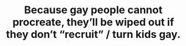 ---
layout: myth
type: Myth
title: Because gay people cannot procreate, they’ll be wiped out if they don’t “recruit” / turn kids gay.
short: LGBT+ people have always existed throughout history. A certain percentage of kids born is statistically bound to be LGBT+. Thus, there’s no need to “turn” anyone, even if such a thing was possible.
tags: kids
order: 3
---